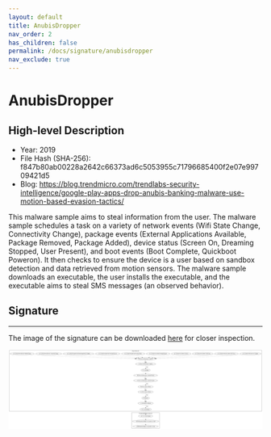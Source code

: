 ```yaml
---
layout: default
title: AnubisDropper
nav_order: 2
has_children: false
permalink: /docs/signature/anubisdropper
nav_exclude: true
---
```


# AnubisDropper

## High-level Description

* Year: 2019
* File Hash (SHA-256): f847b80ab00228a2642c66373ad6c5053955c71796685400f2e07e99709421d5 
* Blog: https://blog.trendmicro.com/trendlabs-security-intelligence/google-play-apps-drop-anubis-banking-malware-use-motion-based-evasion-tactics/

This malware sample aims to steal information from the user. The malware sample schedules a task on a variety of network events (Wifi State Change, Connectivity Change), package events (External Applications Available, Package Removed, Package Added), device status (Screen On, Dreaming Stopped, User Present), and boot events (Boot Complete, Quickboot Poweron). It then checks to ensure the device is a user based on sandbox detection and data retrieved from motion sensors. The malware sample downloads an executable, the user installs the executable, and the executable aims to steal SMS messages (an observed behavior).

## Signature
---

The image of the signature can be downloaded [here](../../img/signatures/AnubisDropper.png) for closer inspection.

![](../../img/signatures/AnubisDropper.png)